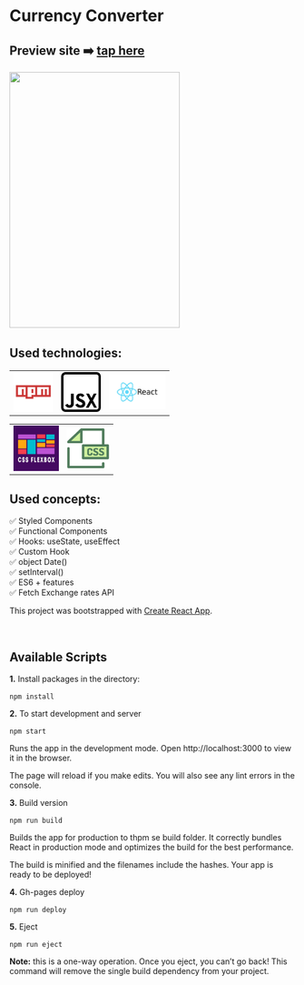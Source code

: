 # Currency Converter


## Preview site :arrow_right: [tap here](https://szymonrojek.github.io/currency-converter-react/)

<img src="./images/currency-converter.gif" width="300" height="450">

<br>

## Used technologies:

<table>
  <tr>
    <td><img src="./images/npm-icon.png" width="70" height="70"></td>
    <td><img src="./images/jsx-icon.png" width="70" height="70"></td>
    <td><img src="./images/react.jpeg" width="100" height="60"></td>
  </tr>
</table>
<table>
  <tr>
    <td><img src="./images/flexbox-icon.jpeg" width="80" height="80"></td>
    <td><img src="./images/css-icon.svg" width="75" height="70"> </td>
  </tr>
 </table>


## Used concepts:
:white_check_mark:  Styled Components 
<br>
:white_check_mark: Functional Components 
<br>
:white_check_mark: Hooks: useState, useEffect  <br>
:white_check_mark: Custom Hook <br>
:white_check_mark: object Date()
<br>
:white_check_mark: setInterval()
<br>
:white_check_mark: ES6 + features
<br>
:white_check_mark: Fetch Exchange rates API

This project was bootstrapped with [Create React App](https://github.com/facebook/create-react-app).

<br>

## Available Scripts

**1.** Install packages in the directory:
```
npm install
```

**2.** To start development and server
```
npm start
```
Runs the app in the development mode.
Open http://localhost:3000 to view it in the browser.

The page will reload if you make edits.
You will also see any lint errors in the console.

**3.** Build version
```
npm run build
```
Builds the app for production to thpm se build folder.
It correctly bundles React in production mode and optimizes the build for the best performance.

The build is minified and the filenames include the hashes.
Your app is ready to be deployed!

**4.** Gh-pages deploy
```
npm run deploy
```

**5.** Eject
```
npm run eject
```
**Note:** this is a one-way operation. Once you eject, you can’t go back! This command will remove the single build dependency from your project.